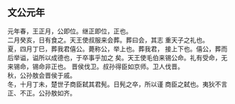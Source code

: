 ## 文公元年

元年春，王正月，公即位。继正即位，正也。  
二月癸亥，日有食之。天王使叔服来会葬。葬曰会，其志
重天子之礼也。  
夏，四月丁巳，葬我君僖公。薨称公，举上也。葬我君，
接上下也。僖公，葬而后举谥，谥所以成德也，于卒事乎加之
矣。天王使毛伯来锡公命。礼有受命，无来锡命，锡命非正也。
晋侯伐卫。叔孙得臣如京师。卫人伐晋。  
秋，公孙敖会晋侯于戚。  
冬，十月丁未，楚世子商臣弑其君髡。日髡之卒，所以谨
商臣之弑也。夷狄不言正、不正。公孙敖如齐。  

